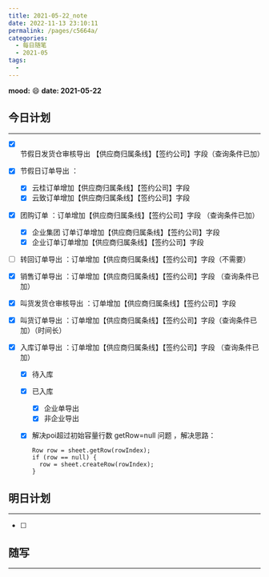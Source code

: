 ```yaml
---
title: 2021-05-22_note
date: 2022-11-13 23:10:11
permalink: /pages/c5664a/
categories:
  - 每日随笔
  - 2021-05
tags:
  - 
---
```

**mood:** :smile:  																		**date: 2021-05-22**  
## 今日计划  
------
- [x] 节假日发货仓审核导出 【供应商归属条线】【签约公司】字段（查询条件已加）
  
- [x] 节假日订单导出 ：
  
  - [x]  云桂订单增加【供应商归属条线】【签约公司】字段
  - [x]  云致订单增加【供应商归属条线】【签约公司】字段
  
- [x] 团购订单 ：订单增加【供应商归属条线】【签约公司】字段 （查询条件已加）
  - [x]  企业集团 订单订单增加【供应商归属条线】【签约公司】字段
  - [x]  企业订单订单增加【供应商归属条线】【签约公司】字段
  
- [ ] 转回订单导出 ：订单增加【供应商归属条线】【签约公司】字段（不需要）

- [x] 销售订单导出 ：订单增加【供应商归属条线】【签约公司】字段 （查询条件已加）

- [x] 叫货发货仓审核导出 ：订单增加【供应商归属条线】【签约公司】字段 

- [x] 叫货订单导出 ：订单增加【供应商归属条线】【签约公司】字段（查询条件已加）（时间长）

- [x] 入库订单导出 ：订单增加【供应商归属条线】【签约公司】字段 （查询条件已加）

  - [x] 待入库

  - [x] 已入库

    - [x] 企业单导出
    - [x] 非企业导出

  - [x] 解决poi超过初始容量行数 getRow=null 问题 ，解决思路：

    ```
    Row row = sheet.getRow(rowIndex);
    if (row == null) {
      row = sheet.createRow(rowIndex);
    }
    
    ```

    

    

    
## 明日计划  
------
- [ ]  
## 随写 
------
